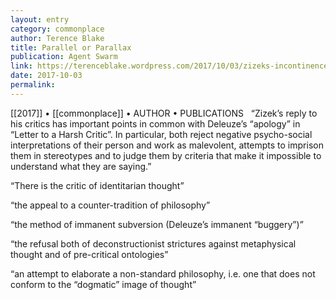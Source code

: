 ```yaml
---
layout: entry
category: commonplace
author: Terence Blake
title: Parallel or Parallax
publication: Agent Swarm
link: https://terenceblake.wordpress.com/2017/10/03/zizeks-incontinence-of-the-void-2-deleuzezizek-parallel-or-parallax/
date: 2017-10-03
permalink: 
---
```


[[2017]] • [[commonplace]] • AUTHOR • PUBLICATIONS 
 
“Zizek’s reply to his critics has important points in common with Deleuze’s “apology” in “Letter to a Harsh Critic”. In particular, both reject negative psycho-social interpretations of their person and work as malevolent, attempts to imprison them in stereotypes and to judge them by criteria that make it impossible to understand what they are saying.”

“There is the critic of identitarian thought”

“the appeal to a counter-tradition of philosophy”

“the method of immanent subversion (Deleuze’s immanent “buggery”)”

“the refusal both of deconstructionist strictures against metaphysical thought and of pre-critical ontologies”

“an attempt to elaborate a non-standard philosophy, i.e. one that does not conform to the “dogmatic” image of thought”

